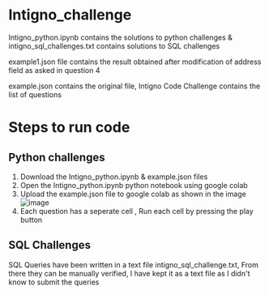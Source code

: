 # Intigno_challenge
Intigno_python.ipynb contains the solutions to python challenges & intigno_sql_challenges.txt contains solutions to SQL challenges 

example1.json file contains the result obtained after modification of address field as asked in question 4

example.json contains the original file, Intigno Code Challenge contains the list of questions 
# Steps to run code
## Python challenges 
1) Download the Intigno_python.ipynb & example.json files
2) Open the Intigno_python.ipynb python notebook using google colab
3) Upload the example.json file to google colab as shown in the image 
![image](https://user-images.githubusercontent.com/49854075/205459045-1a274a08-a06b-45d5-b68c-3163c99e4363.png)
4) Each question has a seperate cell , Run each cell by pressing the play button
 ## SQL Challenges 
  SQL Queries have been written in a text file intigno_sql_challenge.txt, From there they can be manually verified, I have kept it as a text file as I didn't know to submit the queries 

